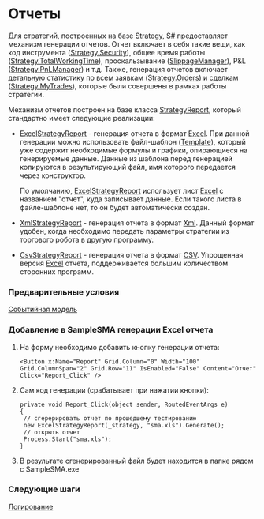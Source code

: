 # Отчеты

Для стратегий, построенных на базе [Strategy](xref:StockSharp.Algo.Strategies.Strategy), [S\#](StockSharpAbout.md) предоставляет механизм генерации отчетов. Отчет включает в себя такие вещи, как код инструмента ([Strategy.Security](xref:StockSharp.Algo.Strategies.Strategy.Security)), общее время работы ([Strategy.TotalWorkingTime](xref:StockSharp.Algo.Strategies.Strategy.TotalWorkingTime)), проскальзывание ([SlippageManager](xref:StockSharp.Algo.Connector.SlippageManager)), P&L ([Strategy.PnLManager](xref:StockSharp.Algo.Strategies.Strategy.PnLManager)) и т.д. Также, генерация отчетов включает детальную статистику по всем заявкам ([Strategy.Orders](xref:StockSharp.Algo.Strategies.Strategy.Orders)) и сделкам ([Strategy.MyTrades](xref:StockSharp.Algo.Strategies.Strategy.MyTrades)), которые были совершены в рамках работы стратегии. 

Механизм отчетов построен на базе класса [StrategyReport](xref:StockSharp.Algo.Strategies.Reporting.StrategyReport), который стандартно имеет следующие реализации: 

- [ExcelStrategyReport](xref:StockSharp.Algo.Strategies.Reporting.ExcelStrategyReport) \- генерация отчета в формат [Excel](https://ru.wikipedia.org/wiki/Excel). При данной генерации можно использовать файл\-шаблон ([Template](xref:StockSharp.Algo.Strategies.Reporting.ExcelStrategyReport.Template)), который уже содержит необходимые формулы и графики, опирающиеся на генерируемые данные. Данные из шаблона перед генерацией копируются в результирующий файл, имя которого передается через конструктор. 

  По умолчанию, [ExcelStrategyReport](xref:StockSharp.Algo.Strategies.Reporting.ExcelStrategyReport) использует лист [Excel](https://ru.wikipedia.org/wiki/Excel) с названием "отчет", куда записывает данные. Если такого листа в файле\-шаблоне нет, то он будет автоматически создан. 
- [XmlStrategyReport](xref:StockSharp.Algo.Strategies.Reporting.XmlStrategyReport) \- генерация отчета в формат [Xml](https://ru.wikipedia.org/wiki/Xml). Данный формат удобен, когда необходимо передать параметры стратегии из торгового робота в другую программу. 
- [CsvStrategyReport](xref:StockSharp.Algo.Strategies.Reporting.CsvStrategyReport) \- генерация отчета в формат [CSV](https://ru.wikipedia.org/wiki/CSV). Упрощенная версия [Excel](https://ru.wikipedia.org/wiki/Excel) отчета, поддерживается большим количеством сторонних программ. 

### Предварительные условия

[Событийная модель](StrategyAction.md)

### Добавление в SampleSMA генерации Excel отчета

1. На форму необходимо добавить кнопку генерации отчета:

   ```none
   <Button x:Name="Report" Grid.Column="0" Width="100" Grid.ColumnSpan="2" Grid.Row="11" IsEnabled="False" Content="Отчет" Click="Report_Click" />
   ```
2. Сам код генерации (срабатывает при нажатии кнопки):

   ```none
   private void Report_Click(object sender, RoutedEventArgs e)
   {
   	// сгерерировать отчет по прошедшему тестированию
   	new ExcelStrategyReport(_strategy, "sma.xls").Generate();
   	// открыть отчет
   	Process.Start("sma.xls");
   }
   ```
3. В результате сгенерированный файл будет находится в папке рядом с SampleSMA.exe 

### Следующие шаги

[Логирование](Logging.md)
